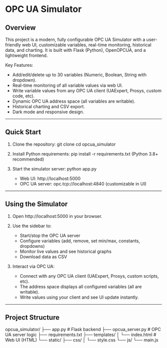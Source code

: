 OPC UA Simulator
================

Overview
--------
This project is a modern, fully configurable OPC UA Simulator with a user-friendly web UI, customizable variables, real-time monitoring, historical data, and charting. It is built with Flask (Python), OpenOPCUA, and a lightweight frontend.

Key Features:
- Add/edit/delete up to 30 variables (Numeric, Boolean, String with dropdown).
- Real-time monitoring of all variable values via web UI.
- Write variable values from any OPC UA client (UAExpert, Prosys, custom code, etc).
- Dynamic OPC UA address space (all variables are writable).
- Historical charting and CSV export.
- Dark mode and responsive design.

--------------------------
Quick Start
--------------------------
1. Clone the repository:
   git clone <your-repo-url>
   cd opcua_simulator

2. Install Python requirements:
   pip install -r requirements.txt
   (Python 3.8+ recommended)

3. Start the simulator server:
   python app.py

   - Web UI:        http://localhost:5000
   - OPC UA server: opc.tcp://localhost:4840  (customizable in UI)

--------------------------
Using the Simulator
--------------------------
1. Open http://localhost:5000 in your browser.
2. Use the sidebar to:
   - Start/stop the OPC UA server
   - Configure variables (add, remove, set min/max, constants, dropdowns)
   - Monitor live values and see historical graphs
   - Download data as CSV

3. Interact via OPC UA:
   - Connect with any OPC UA client (UAExpert, Prosys, custom scripts, etc).
   - The address space displays all configured variables (all are writable).
   - Write values using your client and see UI update instantly.


--------------------------
Project Structure
--------------------------
opcua_simulator/
├── app.py                 # Flask backend
├── opcua_server.py        # OPC UA server logic
├── requirements.txt
├── templates/
│   └── index.html         # Web UI (HTML)
└── static/
    ├── css/
    │   └── style.css
    └── js/
        └── main.js

